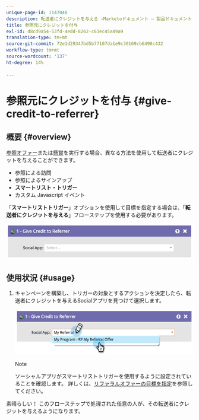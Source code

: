 ```yaml
---
unique-page-id: 1147040
description: 転送者にクレジットを与える —Marketoドキュメント — 製品ドキュメント
title: 参照元にクレジットを付与
exl-id: d8cd9a54-53fd-4edd-8262-c63ec45a89a9
translation-type: tm+mt
source-git-commit: 72e1d29347bd5b77107da1e9c30169cb6490c432
workflow-type: tm+mt
source-wordcount: '137'
ht-degree: 14%

---
```


# 参照元にクレジットを付与 {#give-credit-to-referrer}

## 概要 {#overview}

[参照オファー](/help/marketo/product-docs/demand-generation/social/referral-offers/create-a-referral-offer.md)または[懸賞](/help/marketo/product-docs/demand-generation/social/sweepstakes/create-sweepstakes.md)を実行する場合、異なる方法を使用して転送者にクレジットを与えることができます。

* 参照による訪問
* 参照によるサインアップ
* **スマートリスト・トリガー**
* カスタム Javascript イベント

「**スマートリストトリガー**」オプションを使用して目標を指定する場合は、「**転送者にクレジットを与える**」フローステップを使用する必要があります。

![](assets/image2014-9-22-15-3a59-3a18.png)

## 使用状況 {#usage}

1. キャンペーンを構築し、トリガーの対象とするアクションを決定したら、転送者にクレジットを与えるSocialアプリを見つけて選択します。

   ![](assets/image2014-9-22-15-3a59-3a39.png)

   >[!NOTE]
   >
   >ソーシャルアプリがスマートリストトリガーを使用するように設定されていることを確認します。 詳しくは、[リファラルオファーの目標を指定](/help/marketo/product-docs/demand-generation/social/referral-offers/specify-goal-for-referral-offer.md)を参照してください。

素晴らしい！ このフローステップで処理された任意の人が、その転送者にクレジットを与えるようになります。
